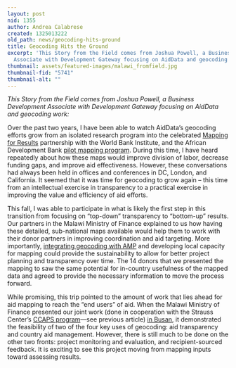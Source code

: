 ```yaml
---
layout: post
nid: 1355
author: Andrea Calabrese
created: 1325013222
old_path: news/geocoding-hits-ground
title: Geocoding Hits the Ground
excerpt: 'This Story from the Field comes from Joshua Powell, a Business Development
  Associate with Development Gateway focusing on AidData and geocoding work:'
thumbnail: assets/featured-images/malawi_fromfield.jpg
thumbnail-fid: "5741"
thumbnail-alt: ""
---
```


*This Story from the Field comes from Joshua Powell, a Business Development Associate with Development Gateway focusing on AidData and geocoding work:*

Over the past two years, I have been able to watch AidData’s geocoding efforts grow from an isolated research program into the celebrated [Mapping for Results](http://maps.worldbank.org) partnership with the World Bank Institute, and the African Development Bank [pilot mapping program](http://aiddata.org/content/index/Maps/african-development-bank). During this time, I have heard repeatedly about how these maps would improve division of labor, decrease funding gaps, and improve aid effectiveness. However, these conversations had always been held in offices and conferences in DC, London, and California. It seemed that it was time for geocoding to grow again – this time from an intellectual exercise in transparency to a practical exercise in improving the value and efficiency of aid efforts.

This fall, I was able to participate in what is likely the first step in this transition from focusing on “top-down” transparency to “bottom-up” results. Our partners in the Malawi Ministry of Finance explained to us how having these detailed, sub-national maps available would help them to work with their donor partners in improving coordination and aid targeting. More importantly, [integrating geocoding with AMP](/about/Case-Studies/AMP-Malawi) and developing local capacity for mapping could provide the sustainability to allow for better project planning and transparency over time. The 14 donors that we presented the mapping to saw the same potential for in-country usefulness of the mapped data and agreed to provide the necessary information to move the process forward.

While promising, this trip pointed to the amount of work that lies ahead for aid mapping to reach the “end users” of aid. When the Malawi Ministry of Finance presented our joint work (done in cooperation with the Strauss Center’s [CCAPS program](http://ccaps.strausscenter.org)—see previous article) [in Busan](http://www.aideffectiveness.org/busanhlf4/), it demonstrated the feasibility of two of the four key uses of geocoding: aid transparency and country aid management. However, there is still much to be done on the other two fronts: project monitoring and evaluation, and recipient-sourced feedback. It is exciting to see this project moving from mapping inputs toward assessing results.
